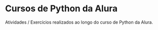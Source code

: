 # Cursos de Python da Alura

Atividades / Exercícios realizados ao longo do curso de Python da Alura.
